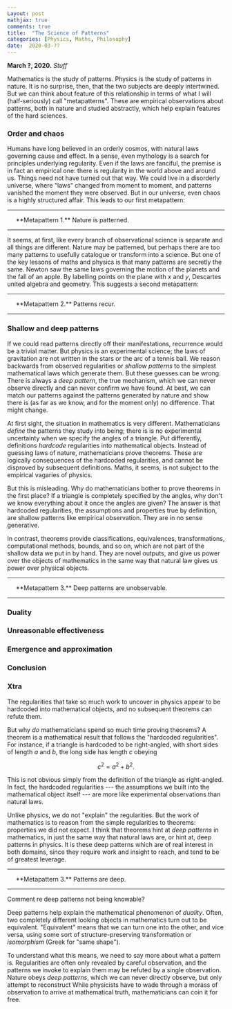 ```yaml
---
Layout: post
mathjax: true
comments: true
title:  "The Science of Patterns"
categories: [Physics, Maths, Philosophy]
date:  2020-03-??
---
```


**March ?, 2020.** *Stuff*

Mathematics is the study of patterns.
Physics is the study of patterns in nature.
It is no surprise, then, that the two subjects are deeply intertwined.
But we can think about feature of this relationship in terms of what I
will (half-seriously) call "metapatterns".
These are empirical observations about patterns, both in nature and
studied abstractly, which help explain features of the hard sciences.

### Order and chaos

Humans have long believed in an orderly cosmos, with natural laws
governing cause and effect.
In a sense, even mythology is a search for principles underlying
regularity.
Even if the laws are fanciful, the premise is in fact an empirical
one: there is regularity in the world above and around us.
Things need not have turned out that way.
We could live in a disorderly universe, where "laws" changed from
moment to moment, and patterns vanished the moment they were observed.
But in our universe, even chaos is a highly structured affair.
This leads to our first metapattern:

---

<span style="padding-left: 20px; display:block">
**Metapattern 1.** Nature is patterned.
</span>

---

It seems, at first, like every branch of observational science is
separate and all things are different.
Nature may be patterned, but perhaps there are too many patterns to
usefully catalogue or transform into a science.
But one of the key lessons of maths and physics is that many patterns
are secretly the same.
Newton saw the same laws governing the motion of the planets and the
fall of an apple.
By labelling points on the plane with $x$ and $y$, Descartes united
algebra and geometry.
This suggests a second metapattern:

---

<span style="padding-left: 20px; display:block">
**Metapattern 2.** Patterns recur.
</span>

---

### Shallow and deep patterns

If we could read patterns directly off their manifestations,
recurrence would be a trivial matter.
But physics is an experimental science; the laws of gravitation are
not written in the stars or the arc of a tennis ball.
We reason backwards from observed regularities or *shallow patterns*
to the simplest mathematical laws which generate them.
But these guesses can be wrong.
There is always a *deep pattern*, the true mechanism, which we can
never observe directly and can never confirm we have found.
At best, we can match our patterns against the patterns generated by
nature and show there is (as far as we know, and for the moment only)
no difference.
That might change.

At first sight, the situation in mathematics is very different.
Mathematicians *define* the patterns they study into being; there is
is no experimental uncertainty when we specify the angles of a
triangle.
Put differently, definitions *hardcode* regularities into mathematical
objects.
Instead of guessing laws of nature, mathematicians prove theorems.
These are logically consequences of the hardcoded regularities, and
cannot be disproved by subsequent definitions.
Maths, it seems, is not subject to the empirical vagaries of physics.

But this is misleading.
Why do mathematicians bother to prove theorems in the first place?
If a triangle is completely specified by the angles, why don't we know
everything about it once the angles are given?
The answer is that hardcoded regularities, the assumptions and
properties true by definition, are shallow patterns like empirical
observation.
They are in no sense generative.

In contrast, theorems provide classifications, equivalences,
transformations, computational methods, bounds, and so on, which are
not part of the shallow data we put in by hand.
They are novel outputs, and give us power over the objects of
mathematics in the same way that natural law gives us power over
physical objects.

---

<span style="padding-left: 20px; display:block">
**Metapattern 3.** Deep patterns are unobservable.
</span>

---

### Duality

### Unreasonable effectiveness

### Emergence and approximation

### Conclusion

### Xtra

The regularities that take so much work to uncover in physics appear
to be hardcoded into mathematical objects, and no subsequent
theorems can refute them.

But why *do* mathematicians spend so much time proving theorems?
A theorem is a mathematical result that follows the "hardcoded
regularities".
For instance, if a triangle is hardcoded to be right-angled, with
short sides of length $a$ and $b$, the long side has length $c$
obeying

$$
c^2 = a^2 + b^2.
$$

This is not obvious simply from the definition of the triangle as
right-angled.
In fact, the hardcoded regularities --- the assumptions we built into
the mathematical object itself --- are more like experimental
observations than natural laws.

Unlike physics, we do not "explain" the regularities.
But the work of mathematics is to reason from the simple regularities
to theorems: properties we did not expect.
I think that theorems hint at *deep patterns* in mathematics, in
just the same way that natural laws are, or hint at, deep patterns in physics.
It is these deep patterns which are of real interest in both domains,
since they require work and insight to reach, and tend to be of
greatest leverage.

---

<span style="padding-left: 20px; display:block">
**Metapattern 3.** Patterns are deep.
</span>

---

Comment re deep patterns not being knowable?

Deep patterns help explain the mathematical phenomenon of
*duality*.
Often, two completely different looking objects in mathematics turn
out to be equivalent.
"Equivalent" means that we can turn one into the other, and vice
versa, using some sort of structure-preserving transformation or
*isomorphism* (Greek for "same shape").

To understand what this means, we need to say more about what a
pattern is.
Regularities are often only revealed by careful observation, and the
patterns we invoke to explain them may be refuted by a single
observation.
Nature obeys *deep patterns*, which we can never directly observe, but
only attempt to reconstruct 
While physicists have to wade through a morass of observation to
arrive at mathematical truth, mathematicians can coin it for free.
